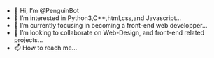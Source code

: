 - 👋 Hi, I’m @PenguinBot
- 👀 I’m interested in Python3,C++,html,css,and Javascript...
- 🌱 I’m currently focusing in becoming a front-end web developper...
- 💞️ I’m looking to collaborate on Web-Design, and front-end related projects...
- 📫 How to reach me...

<!---
Flawed-Commit/Flawed-Commit is a ✨ special ✨ repository because its `README.md` (this file) appears on your GitHub profile.
You can click the Preview link to take a look at your changes.
--->
